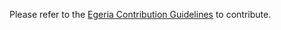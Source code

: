 Please refer to the [Egeria Contribution Guidelines](https://github.com/odpi/egeria/blob/main/CONTRIBUTING.md) to contribute.
